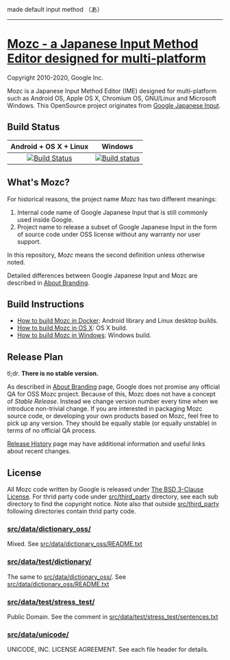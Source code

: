 made default input method （あ）

---
[Mozc - a Japanese Input Method Editor designed for multi-platform](https://github.com/google/mozc)
===================================

Copyright 2010-2020, Google Inc.

Mozc is a Japanese Input Method Editor (IME) designed for multi-platform such as
Android OS, Apple OS X, Chromium OS, GNU/Linux and Microsoft Windows.  This
OpenSource project originates from
[Google Japanese Input](http://www.google.com/intl/ja/ime/).

Build Status
------------

|Android + OS X + Linux |Windows |
|:----------------------------:|:------:|
[![Build Status](https://travis-ci.org/google/mozc.svg?branch=master)](https://travis-ci.org/google/mozc) |[![Build status](https://ci.appveyor.com/api/projects/status/1rvmtp7f80jv7ehf/branch/master?svg=true)](https://ci.appveyor.com/project/google/mozc/branch/master) |

What's Mozc?
------------
For historical reasons, the project name *Mozc* has two different meanings:

1. Internal code name of Google Japanese Input that is still commonly used
   inside Google.
2. Project name to release a subset of Google Japanese Input in the form of
   source code under OSS license without any warranty nor user support.

In this repository, *Mozc* means the second definition unless otherwise noted.

Detailed differences between Google Japanese Input and Mozc are described in [About Branding](docs/about_branding.md).

Build Instructions
------------------

* [How to build Mozc in Docker](docs/build_mozc_in_docker.md): Android library and Linux desktop builds.
* [How to build Mozc in OS X](docs/build_mozc_in_osx.md): OS X build.
* [How to build Mozc in Windows](docs/build_mozc_in_windows.md): Windows build.

Release Plan
------------

tl;dr. **There is no stable version.**

As described in [About Branding](docs/about_branding.md) page, Google does
not promise any official QA for OSS Mozc project.  Because of this,
Mozc does not have a concept of *Stable Release*.  Instead we change version
number every time when we introduce non-trivial change.  If you are
interested in packaging Mozc source code, or developing your own products
based on Mozc, feel free to pick up any version.  They should be equally
stable (or equally unstable) in terms of no official QA process.

[Release History](docs/release_history.md) page may have additional
information and useful links about recent changes.

License
-------

All Mozc code written by Google is released under
[The BSD 3-Clause License](http://opensource.org/licenses/BSD-3-Clause).
For thrid party code under [src/third_party](src/third_party) directory,
see each sub directory to find the copyright notice.  Note also that
outside [src/third_party](src/third_party) following directories contain
thrid party code.

### [src/data/dictionary_oss/](src/data/dictionary_oss)
Mixed.
See [src/data/dictionary_oss/README.txt](src/data/dictionary_oss/README.txt)

### [src/data/test/dictionary/](src/data/test/dictionary)
The same to [src/data/dictionary_oss/](src/data/dictionary_oss).
See [src/data/dictionary_oss/README.txt](src/data/dictionary_oss/README.txt)

### [src/data/test/stress_test/](src/data/test/stress_test)
Public Domain.  See the comment in
[src/data/test/stress_test/sentences.txt](src/data/test/stress_test/sentences.txt)

### [src/data/unicode/](src/data/unicode)
UNICODE, INC. LICENSE AGREEMENT.
See each file header for details.
